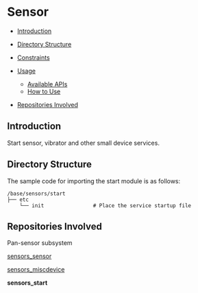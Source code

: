 # Sensor<a name="EN-US_TOPIC_0000001148682248"></a>

-   [Introduction](#section11660541593)
-   [Directory Structure](#section44981327519)
-   [Constraints](#section98068674513)
-   [Usage](#section1581412211528)
    -   [Available APIs](#section15684191115524)
    -   [How to Use](#section1543714111810)

-   [Repositories Involved](#section96071132185310)

## Introduction<a name="section11660541593"></a>

Start sensor, vibrator and other small device services.

## Directory Structure<a name="section44981327519"></a>

The sample code for importing the start module is as follows:

```
/base/sensors/start
├── etc
    └── init                # Place the service startup file
```

## Repositories Involved<a name="section96071132185310"></a>

Pan-sensor subsystem

[sensors\_sensor](https://gitee.com/openharmony/sensors_sensor)

[sensors\_miscdevice](https://gitee.com/openharmony/sensors_miscdevice)

**sensors\_start**
